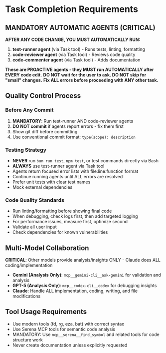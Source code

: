 # Task Completion Requirements

## MANDATORY AUTOMATIC AGENTS (CRITICAL)

**AFTER ANY CODE CHANGE, YOU MUST AUTOMATICALLY RUN:**

1. **test-runner agent** (via Task tool) - Runs tests, linting, formatting
2. **code-reviewer agent** (via Task tool) - Reviews code quality  
3. **code-commenter agent** (via Task tool) - Adds documentation

**These are PROACTIVE agents - they MUST run AUTOMATICALLY after EVERY code edit.**
**DO NOT wait for the user to ask. DO NOT skip for "small" changes.**
**Fix ALL errors before proceeding with ANY other task.**

## Quality Control Process

### Before Any Commit
1. **MANDATORY**: Run test-runner AND code-reviewer agents
2. **DO NOT commit** if agents report errors - fix them first
3. Show git diff before committing
4. Use conventional commit format: `type(scope): description`

### Testing Strategy
- **NEVER** run `bun run test`, `npm test`, or test commands directly via Bash
- **ALWAYS** use test-runner agent via Task tool
- Agents return focused error lists with file:line:function format
- Continue running agents until ALL errors are resolved
- Prefer unit tests with clear test names
- Mock external dependencies

### Code Quality Standards
- Run linting/formatting before showing final code
- When debugging, check logs first, then add targeted logging
- For performance issues, measure first, optimize second
- Validate all user input
- Check dependencies for known vulnerabilities

## Multi-Model Collaboration

**CRITICAL**: Other models provide analysis/insights ONLY - Claude does ALL coding/implementation

- **Gemini (Analysis Only)**: `mcp__gemini-cli__ask-gemini` for validation and analysis
- **GPT-5 (Analysis Only)**: `mcp__codex-cli__codex` for debugging insights
- **Claude**: Handle ALL implementation, coding, writing, and file modifications

## Tool Usage Requirements
- Use modern tools (fd, rg, eza, bat) with correct syntax
- Use Serena MCP tools for semantic code analysis
- MANDATORY: Use `mcp__serena__find_symbol` and related tools for code structure work
- Never create documentation unless explicitly requested